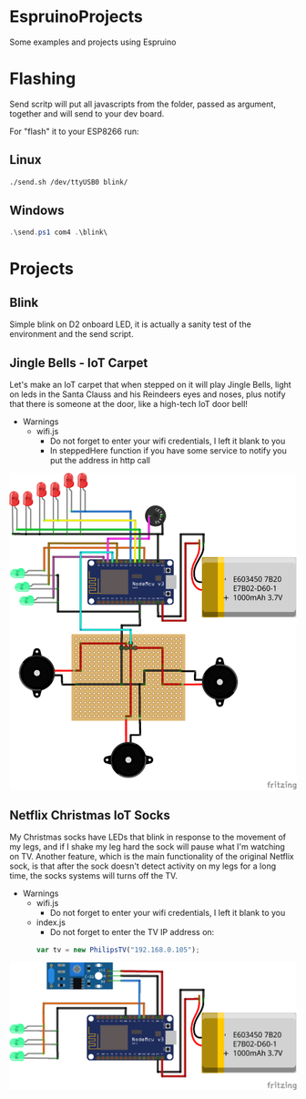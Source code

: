 # EspruinoProjects
Some examples and projects using Espruino

# Flashing

Send scritp will put all javascripts from the folder, passed as argument,
together and will send to your dev board. 

For "flash" it to your ESP8266 run:

## Linux

```sh
./send.sh /dev/ttyUSB0 blink/
```

## Windows

```ps1
.\send.ps1 com4 .\blink\
```

# Projects

## Blink

Simple blink on D2 onboard LED, it is actually a sanity test of the environment
and the send script.

## Jingle Bells - IoT Carpet

Let's make an IoT carpet that when stepped on it will play Jingle Bells, light
on leds in the Santa Clauss and his Reindeers eyes and noses, plus notify that
there is someone at the door, like a high-tech IoT door bell!

- Warnings
  - wifi.js
    - Do not forget to enter your wifi credentials, I left it blank to you
    - In steppedHere function if you have some service to notify you put the
    address in http call

![](jingleBells/docs/JingleBells_bb.png)

## Netflix Christmas IoT Socks

My Christmas socks have LEDs that blink in response to the movement of my legs,
and if I shake my leg hard the sock will pause what I'm watching on TV.
Another feature, which is the main functionality of the original Netflix sock,
is that after the sock doesn't detect activity on my legs for a long time, the
socks systems will turns off the TV.

- Warnings
  - wifi.js
    - Do not forget to enter your wifi credentials, I left it blank to you
  - index.js
    - Do not forget to enter the TV IP address on:
    ```js
    var tv = new PhilipsTV("192.168.0.105");
    ```

![](christmasSocks/docs/ChristmasSocks_bb.png)
